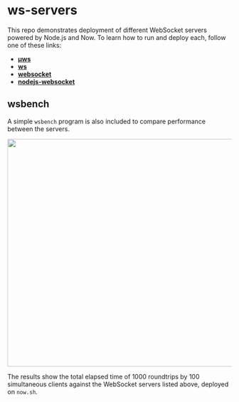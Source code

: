 # ws-servers

This repo demonstrates deployment of different WebSocket servers powered by
Node.js and Now. To learn how to run and deploy each, follow one of these links:

 * **[µws](./uws)**
 * **[ws](./ws)**
 * **[websocket](./websocket)**
 * **[nodejs-websocket](./nodejs-websocket)**

## wsbench

A simple `wsbench` program is also included to compare performance between
the servers.

<img src="https://cldup.com/hgk5H0-1A4.png" width="511" />

The results show the total elapsed time of 1000 roundtrips by 100 simultaneous
clients against the WebSocket servers listed above, deployed on `now.sh`.
